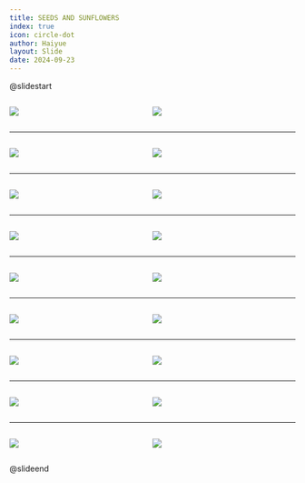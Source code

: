 ```yaml
---
title: SEEDS AND SUNFLOWERS
index: true
icon: circle-dot
author: Haiyue
layout: Slide
date: 2024-09-23
---
```

 
@slidestart

<div style="display:flex">
<div style="flex:1">

![](https://raw.githubusercontent.com/yclord/reading/refs/heads/master/english/Level-R/SEEDS%20AND%20SUNFLOWERS/001.webp)
</div>
<div style="flex:1">

![](https://raw.githubusercontent.com/yclord/reading/refs/heads/master/english/Level-R/SEEDS%20AND%20SUNFLOWERS/002.webp)
</div>
</div>

---

<div style="display:flex">
<div style="flex:1">

![](https://raw.githubusercontent.com/yclord/reading/refs/heads/master/english/Level-R/SEEDS%20AND%20SUNFLOWERS/003.webp)
</div>
<div style="flex:1">

![](https://raw.githubusercontent.com/yclord/reading/refs/heads/master/english/Level-R/SEEDS%20AND%20SUNFLOWERS/004.webp)
</div>
</div>

---

<div style="display:flex">
<div style="flex:1">

![](https://raw.githubusercontent.com/yclord/reading/refs/heads/master/english/Level-R/SEEDS%20AND%20SUNFLOWERS/005.webp)
</div>
<div style="flex:1">

![](https://raw.githubusercontent.com/yclord/reading/refs/heads/master/english/Level-R/SEEDS%20AND%20SUNFLOWERS/006.webp)
</div>
</div>

---

<div style="display:flex">
<div style="flex:1">

![](https://raw.githubusercontent.com/yclord/reading/refs/heads/master/english/Level-R/SEEDS%20AND%20SUNFLOWERS/007.webp)
</div>
<div style="flex:1">

![](https://raw.githubusercontent.com/yclord/reading/refs/heads/master/english/Level-R/SEEDS%20AND%20SUNFLOWERS/008.webp)
</div>
</div>

---

<div style="display:flex">
<div style="flex:1">

![](https://raw.githubusercontent.com/yclord/reading/refs/heads/master/english/Level-R/SEEDS%20AND%20SUNFLOWERS/009.webp)
</div>
<div style="flex:1">

![](https://raw.githubusercontent.com/yclord/reading/refs/heads/master/english/Level-R/SEEDS%20AND%20SUNFLOWERS/010.webp)
</div>
</div>

---

<div style="display:flex">
<div style="flex:1">

![](https://raw.githubusercontent.com/yclord/reading/refs/heads/master/english/Level-R/SEEDS%20AND%20SUNFLOWERS/011.webp)
</div>
<div style="flex:1">

![](https://raw.githubusercontent.com/yclord/reading/refs/heads/master/english/Level-R/SEEDS%20AND%20SUNFLOWERS/012.webp)
</div>
</div>

---

<div style="display:flex">
<div style="flex:1">

![](https://raw.githubusercontent.com/yclord/reading/refs/heads/master/english/Level-R/SEEDS%20AND%20SUNFLOWERS/013.webp)
</div>
<div style="flex:1">

![](https://raw.githubusercontent.com/yclord/reading/refs/heads/master/english/Level-R/SEEDS%20AND%20SUNFLOWERS/014.webp)
</div>
</div>

---

<div style="display:flex">
<div style="flex:1">

![](https://raw.githubusercontent.com/yclord/reading/refs/heads/master/english/Level-R/SEEDS%20AND%20SUNFLOWERS/015.webp)
</div>
<div style="flex:1">

![](https://raw.githubusercontent.com/yclord/reading/refs/heads/master/english/Level-R/SEEDS%20AND%20SUNFLOWERS/016.webp)
</div>
</div>

---

<div style="display:flex">
<div style="flex:1">

![](https://raw.githubusercontent.com/yclord/reading/refs/heads/master/english/Level-R/SEEDS%20AND%20SUNFLOWERS/017.webp)
</div>
<div style="flex:1">

![](https://raw.githubusercontent.com/yclord/reading/refs/heads/master/english/Level-R/SEEDS%20AND%20SUNFLOWERS/018.webp)
</div>
</div>

@slideend
